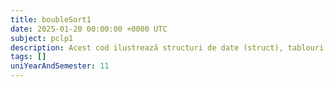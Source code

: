 ```yaml
---
title: boubleSort1
date: 2025-01-20 00:00:00 +0000 UTC
subject: pclp1
description: Acest cod ilustrează structuri de date (struct), tablouri de structuri, variabile globale și funcții, utilizate pentru gestionarea simplă a informațiilor despre jucători printr-un meniu interactiv.
tags: []
uniYearAndSemester: 11
---
```


